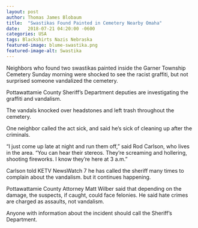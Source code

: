 ```yaml
---
layout: post
author: Thomas James Blobaum 
title:  "Swastikas Found Painted in Cemetery Nearby Omaha"
date:   2018-07-21 04:20:00 -0600
categories: USA  
tags: Blackshirts Nazis Nebraska 
featured-image: blume-swastika.png
featured-image-alt: Swastika
---
```

Neighbors who found two swastikas painted inside the Garner Township Cemetery Sunday morning were shocked to see the racist graffiti, but not surprised someone vandalized the cemetery.

Pottawattamie County Sheriff’s Department deputies are investigating the graffiti and vandalism.

The vandals knocked over headstones and left trash throughout the cemetery.

One neighbor called the act sick, and said he’s sick of cleaning up after the criminals.

“I just come up late at night and run them off,” said Rod Carlson, who lives in the area. “You can hear their stereos. They’re screaming and hollering, shooting fireworks. I know they’re here at 3 a.m.”

Carlson told KETV NewsWatch 7 he has called the sheriff many times to complain about the vandalism. but it continues happening.

Pottawattamie County Attorney Matt Wilber said that depending on the damage, the suspects, if caught, could face felonies. He said hate crimes are charged as assaults, not vandalism.

Anyone with information about the incident should call the Sheriff’s Department.

